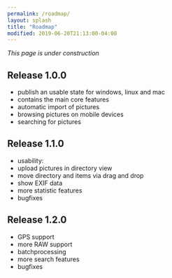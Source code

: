 ```yaml
---
permalink: /roadmap/
layout: splash
title: "Roadmap"
modified: 2019-06-20T21:13:00-04:00
---
```


_This page is under construction_

## Release 1.0.0

 * publish an usable state for windows, linux and mac
 * contains the main core features
  * automatic import of pictures
  * browsing pictures on mobile devices
  * searching for pictures


## Release 1.1.0

 * usability: 
  * upload pictures in directory view
  * move directory and items via drag and drop
 * show EXIF data
 * more statistic features
 * bugfixes

## Release 1.2.0

 * GPS support
 * more RAW support
 * batchprocessing
 * more search features
 * bugfixes
 
